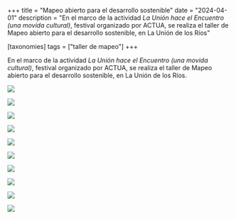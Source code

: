 +++
title = "Mapeo abierto para el desarrollo sostenible"
date = "2024-04-01"
description = "En el marco de la actividad *La Unión hace el Encuentro (una movida cultural)*, festival organizado por ACTUA, 
se realiza el taller de Mapeo abierto para el desarrollo sostenible, en La Unión de los Ríos"

[taxonomies]
tags = ["taller de mapeo"]
+++

En el marco de la actividad *La Unión hace el Encuentro (una movida cultural)*, festival organizado por ACTUA, 
se realiza el taller de Mapeo abierto para el desarrollo sostenible, en La Unión de los Ríos.

![](https://tierraunidaactiva.github.io/fotos/media/large/2024.04_taller_mapeo_moradillos/01_flyer.jpeg)

![](https://tierraunidaactiva.github.io/fotos/media/large/2024.04_taller_mapeo_moradillos/DSC00644.JPG)

![](https://tierraunidaactiva.github.io/fotos/media/large/2024.04_taller_mapeo_moradillos/DSC00659.JPG)

![](https://tierraunidaactiva.github.io/fotos/media/large/2024.04_taller_mapeo_moradillos/DSC00670.JPG)

![](https://tierraunidaactiva.github.io/fotos/media/large/2024.04_taller_mapeo_moradillos/IMG_2955.JPG)

![](https://tierraunidaactiva.github.io/fotos/media/large/2024.04_taller_mapeo_moradillos/IMG_2961.JPG)

![](https://tierraunidaactiva.github.io/fotos/media/large/2024.04_taller_mapeo_moradillos/Image%202024-04-01%20at%2010.10.21%20AM.jpeg)

![](https://tierraunidaactiva.github.io/fotos/media/large/2024.04_taller_mapeo_moradillos/Image%202024-04-01%20at%2011.56.43%20AM.jpeg)

![](https://tierraunidaactiva.github.io/fotos/media/large/2024.04_taller_mapeo_moradillos/Image%202024-04-02%20at%2011.29.01%20AM.jpeg)

![](https://tierraunidaactiva.github.io/fotos/media/large/2024.04_taller_mapeo_moradillos/Z_foto_todos.png)
